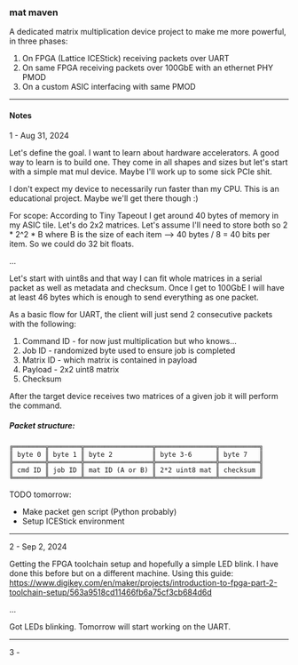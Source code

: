 ### mat maven

A dedicated matrix multiplication device project to make me more powerful, in three phases:

1. On FPGA (Lattice ICEStick) receiving packets over UART
2. On same FPGA receiving packets over 100GbE with an ethernet PHY PMOD 
3. On a custom ASIC interfacing with same PMOD

---

#### Notes

1 - Aug 31, 2024

Let's define the goal. I want to learn about hardware accelerators. A good way to learn is to build one. They come in all shapes and sizes but let's start with a simple mat mul device. Maybe I'll work up to some sick PCIe shit.

I don't expect my device to necessarily run faster than my CPU. This is an educational project. Maybe we'll get there though :)

For scope: According to Tiny Tapeout I get around 40 bytes of memory in my ASIC tile. Let's do 2x2 matrices. Let's assume I'll need to store both so 2 * 2^2 * B where B is the size of each item --> 40 bytes / 8 = 40 bits per item. So we could do 32 bit floats.

...

Let's start with uint8s and that way I can fit whole matrices in a serial packet as well as metadata and checksum. Once I get to 100GbE I will have at least 46 bytes which is enough to send everything as one packet.

As a basic flow for UART, the client will just send 2 consecutive packets with the following:
1. Command ID - for now just multiplication but who knows...
2. Job ID - randomized byte used to ensure job is completed
3. Matrix ID - which matrix is contained in payload
4. Payload - 2x2 uint8 matrix
5. Checksum

After the target device receives two matrices of a given job it will perform the command.

##### Packet structure:

```
╔════════╦════════╦═════════════════╦═══════════════╦══════════╗
║ byte 0 ║ byte 1 ║ byte 2          ║ byte 3-6      ║ byte 7   ║
╠════════╬════════╬═════════════════╬═══════════════╬══════════╣
║ cmd ID ║ job ID ║ mat ID (A or B) ║ 2*2 uint8 mat ║ checksum ║
╚════════╩════════╩═════════════════╩═══════════════╩══════════╝
```

TODO tomorrow:
- Make packet gen script (Python probably)
- Setup ICEStick environment

---

2 - Sep 2, 2024

Getting the FPGA toolchain setup and hopefully a simple LED blink. I have done this before but on a different machine. Using this guide: https://www.digikey.com/en/maker/projects/introduction-to-fpga-part-2-toolchain-setup/563a9518cd11466fb6a75cf3cb684d6d

...

Got LEDs blinking. Tomorrow will start working on the UART.

---

3 - 




